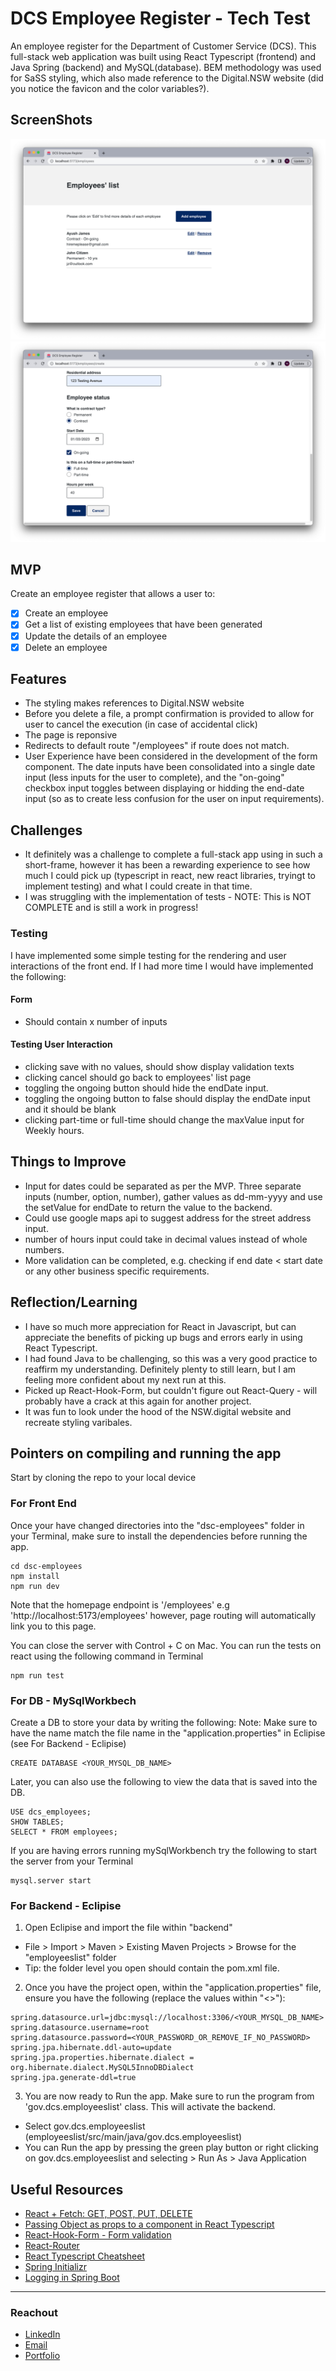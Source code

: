 # DCS Employee Register - Tech Test

An employee register for the Department of Customer Service (DCS). This full-stack web application was built using React Typescript (frontend) and Java Spring (backend) and MySQL(database). BEM methodology was used for SaSS styling, which also made reference to the Digital.NSW website (did you notice the favicon and the color variables?).

## ScreenShots

![Screenshot of Employee Lists Page](./dcs-employees/src/assets/READMEImages/app_screenshot_1.png)
![Screenshot of Edit/Create Form](./dcs-employees/src/assets/READMEImages/app_screenshot_2.png)

## MVP

Create an employee register that allows a user to:

- [x] Create an employee
- [x] Get a list of existing employees that have been generated
- [x] Update the details of an employee
- [x] Delete an employee

## Features

- The styling makes references to Digital.NSW website
- Before you delete a file, a prompt confirmation is provided to allow for user to cancel the execution (in case of accidental click)
- The page is reponsive
- Redirects to default route "/employees" if route does not match.
- User Experience have been considered in the development of the form component. The date inputs have been consolidated into a single date input (less inputs for the user to complete), and the "on-going" checkbox input toggles between displaying or hidding the end-date input (so as to create less confusion for the user on input requirements).

## Challenges

- It definitely was a challenge to complete a full-stack app using in such a short-frame, however it has been a rewarding experience to see how much I could pick up (typescript in react, new react libraries, tryingt to implement testing) and what I could create in that time.
- I was struggling with the implementation of tests - NOTE: This is NOT COMPLETE and is still a work in progress!

### Testing

I have implemented some simple testing for the rendering and user interactions of the front end. If I had more time I would have implemented the following:

#### Form

- Should contain x number of inputs

#### Testing User Interaction

- clicking save with no values, should show display validation texts
- clicking cancel should go back to employees' list page
- toggling the ongoing button should hide the endDate input.
- toggling the ongoing button to false should display the endDate input and it should be blank
- clicking part-time or full-time should change the maxValue input for Weekly hours.

## Things to Improve

- Input for dates could be separated as per the MVP. Three separate inputs (number, option, number), gather values as dd-mm-yyyy and use the setValue for endDate to return the value to the backend.
- Could use google maps api to suggest address for the street address input.
- number of hours input could take in decimal values instead of whole numbers.
- More validation can be completed, e.g. checking if end date < start date or any other business specific requirements.

## Reflection/Learning

- I have so much more appreciation for React in Javascript, but can appreciate the benefits of picking up bugs and errors early in using React Typescript.
- I had found Java to be challenging, so this was a very good practice to reaffirm my understanding. Definitely plenty to still learn, but I am feeling more confident about my next run at this.
- Picked up React-Hook-Form, but couldn't figure out React-Query - will probably have a crack at this again for another project.
- It was fun to look under the hood of the NSW.digital website and recreate styling varibales.

## Pointers on compiling and running the app

Start by cloning the repo to your local device

### For Front End

Once your have changed directories into the "dsc-employees" folder in your Terminal, make sure to install the dependencies before running the app.

```
cd dsc-employees
npm install
npm run dev
```

Note that the homepage endpoint is '/employees'
e.g 'http://localhost:5173/employees' however, page routing will automatically link you to this page. 

You can close the server with Control + C on Mac. 
You can run the tests on react using the following command in Terminal
```
npm run test
```


### For DB - MySqlWorkbech

Create a DB to store your data by writing the following: 
Note: Make sure to have the name match the file name in the "application.properties" in Eclipise (see For Backend - Eclipise)

```
CREATE DATABASE <YOUR_MYSQL_DB_NAME>

```

Later, you can also use the following to view the data that is saved into the DB.

```
USE dcs_employees;
SHOW TABLES;
SELECT * FROM employees;
```

If you are having errors running mySqlWorkbench try the following to start the server from your Terminal

```
mysql.server start
```

### For Backend - Eclipise

1. Open Eclipise and import the file within "backend"
- File > Import > Maven > Existing Maven Projects > Browse for the "employeeslist" folder
- Tip: the folder level you open should contain the pom.xml file.

2. Once you have the project open, within the "application.properties" file, ensure you have the following (replace the values within "<>"):

```
spring.datasource.url=jdbc:mysql://localhost:3306/<YOUR_MYSQL_DB_NAME>
spring.datasource.username=root
spring.datasource.password=<YOUR_PASSWORD_OR_REMOVE_IF_NO_PASSWORD>
spring.jpa.hibernate.ddl-auto=update
spring.jpa.properties.hibernate.dialect = org.hibernate.dialect.MySQL5InnoDBDialect
spring.jpa.generate-ddl=true
```

3. You are now ready to Run the app. Make sure to run the program from 'gov.dcs.employeeslist' class. This will activate the backend.
- Select gov.dcs.employeeslist (employeeslist/src/main/java/gov.dcs.employeeslist)
- You can Run the app by pressing the green play button or right clicking on gov.dcs.employeeslist and selecting > Run As > Java Application


## Useful Resources

- [React + Fetch: GET, POST, PUT, DELETE](https://jasonwatmore.com/post/2020/01/27/react-fetch-http-get-request-examples)
- [Passing Object as props to a component in React Typescript](https://bobbyhadz.com/blog/react-typescript-pass-object-as-props)
- [React-Hook-Form - Form validation](https://react-hook-form.com/get-started/)
- [React-Router](https://reactrouter.com/en/main/start/tutorial)
- [React Typescript Cheatsheet](https://react-hook-form.com/get-started/)
- [Spring Initializr](https://start.spring.io/)
- [Logging in Spring Boot](https://www.baeldung.com/spring-boot-logging)

---

### Reachout

- [LinkedIn](https://au.linkedin.com/in/ayushjames)
- [Email](mailto:ayushpjames@gmail.com)
- [Portfolio]()
